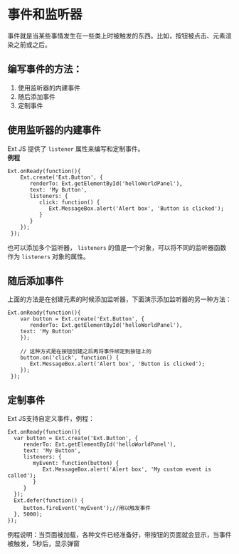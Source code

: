 # 事件和监听器
事件就是当某些事情发生在一些类上时被触发的东西。比如，按钮被点击、元素渲染之前或之后。
## 编写事件的方法：
1. 使用监听器的内建事件
2. 随后添加事件
3. 定制事件


## 使用监听器的内建事件
Ext JS 提供了 `listener` 属性来编写和定制事件。     
**例程**

    Ext.onReady(function(){
        Ext.create('Ext.Button', {
           renderTo: Ext.getElementById('helloWorldPanel'),
           text: 'My Button',
           listeners: {
              click: function() {
                 Ext.MessageBox.alert('Alert box', 'Button is clicked');	
              }
           }
        });
     });
     
也可以添加多个监听器， `listeners` 的值是一个对象，可以将不同的监听器函数作为 `listeners` 对象的属性。
## 随后添加事件
上面的方法是在创建元素的时候添加监听器，下面演示添加监听器的另一种方法：

    Ext.onReady(function(){
        var button = Ext.create('Ext.Button', {
           renderTo: Ext.getElementById('helloWorldPanel'),
        text: 'My Button'
        });

        // 这种方式是在按钮创建之后再将事件绑定到按钮上的
        button.on('click', function() {
           Ext.MessageBox.alert('Alert box', 'Button is clicked');
        });
     });
     
## 定制事件
Ext JS支持自定义事件，例程：

    Ext.onReady(function(){
      var button = Ext.create('Ext.Button', {
         renderTo: Ext.getElementById('helloWorldPanel'),
         text: 'My Button',
         listeners: {
            myEvent: function(button) {
               Ext.MessageBox.alert('Alert box', 'My custom event is called');
            }
         }
      });
      Ext.defer(function() {
         button.fireEvent('myEvent');//用以触发事件
      }, 5000);
    }); 
    
例程说明：当页面被加载，各种文件已经准备好，带按钮的页面就会显示，当事件被触发，5秒后，显示弹窗
